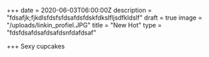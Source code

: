 +++
date = 2020-06-03T06:00:00Z
description = "fdsafjk;fjkdlsfdsfsfdsafdsfdskfdkslfljsdfkldslf"
draft = true
image = "/uploads/linkin_profiel.JPG"
title = "New Hot"
type = "fdsfdsafdsafdsafdsnfdafdsaf"

+++
Sexy cupcakes